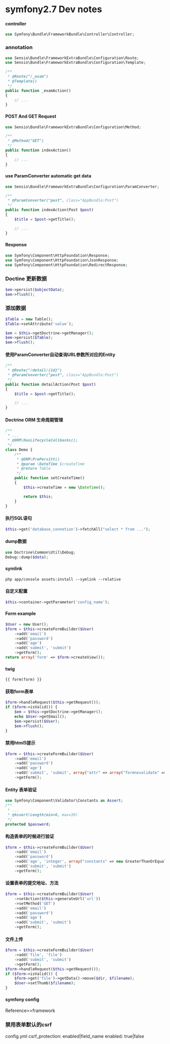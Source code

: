 # symfony2.7 Dev notes
#### controller
```php
use Symfony\Bundle\FrameworkBundle\Controller\Controller;
```
### annotation
```php
use Sensio\Bundle\FrameworkExtraBundle\Configuration\Route;
use Sensio\Bundle\FrameworkExtraBundle\Configuration\Template;

/**
 * @Route("/_exam")
 * @Template()
 */
public function _examAction()
{
    // ...
}
```
#### POST And GET Request
```php
use Sensio\Bundle\FrameworkExtraBundle\Configuration\Method;

/**
 * @Method("GET")
 */
public function indexAction()
{
    // ...
}
```
#### use ParamConverter automatic get data
```php
use Sensio\Bundle\FrameworkExtraBundle\Configuration\ParamConverter;

/**
 * @ParamConverter("post", class="AppBundle:Post")
 */
public function indexAction(Post $post)
{
    $title = $post->getTitle();

    // ...
}
```
#### Response
```php
use Symfony\Component\HttpFoundation\Response;
use Symfony\Component\HttpFoundation\JsonResponse;
use Symfony\Component\HttpFoundation\RedirectResponse;
```
### Doctine 更新数据
```php
$em->persist($objectData);
$em->flush();
```
### 添加数据
```php
$Table = new Table();
$Table->setAttribute('value');

$em = $this->getDoctrine->getManager();
$em->persist($Table);
$em->flush();
```
#### 使用ParamConverter自动查询URL参数所对应的Entity
```php
/**
 * @Route("/detail/{id}")
 * @ParamConverter("post", class="AppBundle:Post")
 */
public function detailAction(Post $post)
{
    $title = $post->getTitle();

    // ...
}
```
#### Doctrine ORM 生命周期管理
```php
/**
 * ...
 * @ORM\HasLifecycleCallbacks();
 */
class Demo {
    /**
     * @ORM\PrePersitt()
     * @param \DateTime $createTime
     * @return Table
     */
    public function setCreateTime()
    {
        $this->createTime = new \DateTime();

        return $this;
    }
}
```
#### 执行SQL语句
```php
$this->get('database_connetion')->fetchAll("select * from ...");
```
#### dump数据
```php
use Doctrine\Common\Util\Debug;
Debug::dump($data);
```
#### symlink
```shell
php app/console assets:install --symlink --relative
```

#### 自定义配置
```php
$this->container->getParameter('config_name');
```
#### Form example
```php
$User = new User();
$form = $this->createFormBuilder($User)
    ->add('email')
    ->add('password')
    ->add('age')
    ->add('submit', 'submit')
    ->getForm();
return array('form' => $form->createView());
```
#### twig
```twig
{{ form(form) }}
```
#### 获取form表单
```php
$form->handleRequest($this->getRequest());
if ($form->isValid()) {
    $em = $this->getDoctrine->getManager();
    echo $User->getEmail();
    $em->persist($User);
    $em->flush();
}
```
#### 禁用html5提示
```php
$form = $this->createFormBuilder($User)
    ->add('email')
    ->add('password')
    ->add('age')
    ->add('submit', 'submit', array("attr" => array("formnovalidate" => "formnovalidate")))
    ->getForm();
```
#### Entity 表单验证
```php
use Symfony\Component\Validator\Constants as Assert;
/**
 * ...
 * @Assert\Length(min=6, max=30)
 */
protected $password;
```
#### 构造表单的时候进行验证
```php
$form = $this->createFormBuilder($User)
    ->add('email')
    ->add('password')
    ->add('age', 'integer', array("constants" => new GreaterThanOrEqual(18)))
    ->add('submit', 'submit')
    ->getForm();
```
#### 设置表单的提交地址、方法
```php
$form = $this->createFormBuilder($User)
    ->setAction($this->generateUrl('url'))
    ->setMethod('GET')
    ->add('email')
    ->add('password')
    ->add('age')
    ->add('submit', 'submit')
    ->getForm();
```
#### 文件上传
```php
$form = $this->createFormBuilder($User)
    ->add('file', 'file')
    ->add('submit', 'submit')
    ->getForm();
$form->handleRequest($this->getRequest());
if ($form->isValid()) {
    $form->get('file')->getData()->move($dir, $filename);
    $User->setThumb($filename);
}
```
#### symfony config
Reference>>framework
### 禁用表单默认的csrf
config.yml  csrf_protection: enabled|field_name  enabled: true|false